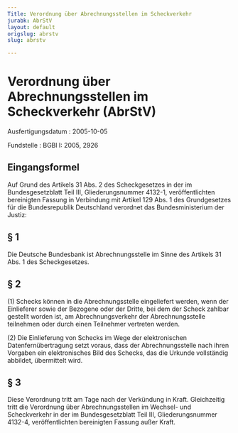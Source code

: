 ```yaml
---
Title: Verordnung über Abrechnungsstellen im Scheckverkehr
jurabk: AbrStV
layout: default
origslug: abrstv
slug: abrstv

---
```


# Verordnung über Abrechnungsstellen im Scheckverkehr (AbrStV)

Ausfertigungsdatum
:   2005-10-05

Fundstelle
:   BGBl I: 2005, 2926



## Eingangsformel

Auf Grund des Artikels 31 Abs. 2 des Scheckgesetzes in der im
Bundesgesetzblatt Teil III, Gliederungsnummer 4132-1, veröffentlichten
bereinigten Fassung in Verbindung mit Artikel 129 Abs. 1 des
Grundgesetzes für die Bundesrepublik Deutschland verordnet das
Bundesministerium der Justiz:


## § 1

Die Deutsche Bundesbank ist Abrechnungsstelle im Sinne des Artikels 31
Abs. 1 des Scheckgesetzes.


## § 2

(1) Schecks können in die Abrechnungsstelle eingeliefert werden, wenn
der Einlieferer sowie der Bezogene oder der Dritte, bei dem der Scheck
zahlbar gestellt worden ist, am Abrechnungsverkehr der
Abrechnungsstelle teilnehmen oder durch einen Teilnehmer vertreten
werden.

(2) Die Einlieferung von Schecks im Wege der elektronischen
Datenfernübertragung setzt voraus, dass der Abrechnungsstelle nach
ihren Vorgaben ein elektronisches Bild des Schecks, das die Urkunde
vollständig abbildet, übermittelt wird.


## § 3

Diese Verordnung tritt am Tage nach der Verkündung in Kraft.
Gleichzeitig tritt die Verordnung über Abrechnungsstellen im Wechsel-
und Scheckverkehr in der im Bundesgesetzblatt Teil III,
Gliederungsnummer 4132-4, veröffentlichten bereinigten Fassung außer
Kraft.

